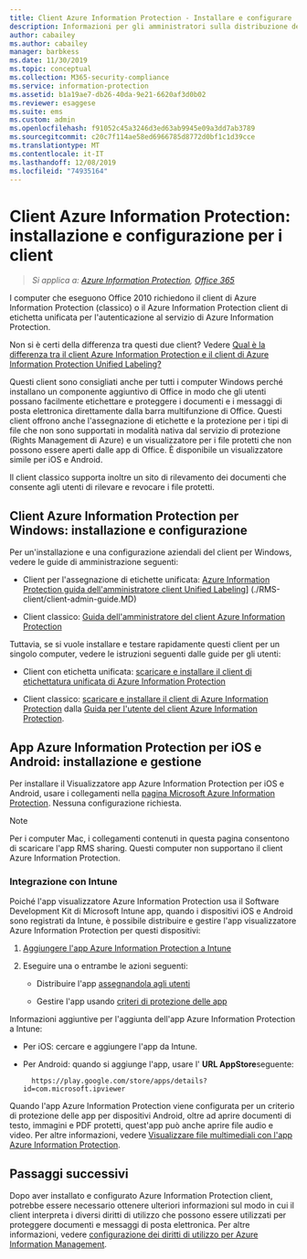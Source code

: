 ```yaml
---
title: Client Azure Information Protection - Installare e configurare
description: Informazioni per gli amministratori sulla distribuzione dei client di Azure Information Protection su computer e dispositivi mobili Windows.
author: cabailey
ms.author: cabailey
manager: barbkess
ms.date: 11/30/2019
ms.topic: conceptual
ms.collection: M365-security-compliance
ms.service: information-protection
ms.assetid: b1a19ae7-db26-40da-9e21-6620af3d0b02
ms.reviewer: esaggese
ms.suite: ems
ms.custom: admin
ms.openlocfilehash: f91052c45a3246d3ed63ab9945e09a3dd7ab3789
ms.sourcegitcommit: c20c7f114ae58ed6966785d8772d0bf1c1d39cce
ms.translationtype: MT
ms.contentlocale: it-IT
ms.lasthandoff: 12/08/2019
ms.locfileid: "74935164"
---
```

# <a name="azure-information-protection-client-installation-and-configuration-for-clients"></a>Client Azure Information Protection: installazione e configurazione per i client

>*Si applica a: [Azure Information Protection](https://azure.microsoft.com/pricing/details/information-protection), [Office 365](https://download.microsoft.com/download/E/C/F/ECF42E71-4EC0-48FF-AA00-577AC14D5B5C/Azure_Information_Protection_licensing_datasheet_EN-US.pdf)*

I computer che eseguono Office 2010 richiedono il client di Azure Information Protection (classico) o il Azure Information Protection client di etichetta unificata per l'autenticazione al servizio di Azure Information Protection.

Non si è certi della differenza tra questi due client?  Vedere [Qual è la differenza tra il client Azure Information Protection e il client di Azure Information Protection Unified Labeling?](faqs.md#whats-the-difference-between-azure-information-protection-and-microsoft-information-protection)

Questi client sono consigliati anche per tutti i computer Windows perché installano un componente aggiuntivo di Office in modo che gli utenti possano facilmente etichettare e proteggere i documenti e i messaggi di posta elettronica direttamente dalla barra multifunzione di Office. Questi client offrono anche l'assegnazione di etichette e la protezione per i tipi di file che non sono supportati in modalità nativa dal servizio di protezione (Rights Management di Azure) e un visualizzatore per i file protetti che non possono essere aperti dalle app di Office. È disponibile un visualizzatore simile per iOS e Android.

Il client classico supporta inoltre un sito di rilevamento dei documenti che consente agli utenti di rilevare e revocare i file protetti.

## <a name="the-azure-information-protection-client-for-windows-installation-and-configuration"></a>Client Azure Information Protection per Windows: installazione e configurazione

Per un'installazione e una configurazione aziendali del client per Windows, vedere le guide di amministrazione seguenti:

- Client per l'assegnazione di etichette unificata: [Azure Information Protection guida dell'amministratore client Unified Labeling](./rms-client/clientv2-admin-guide.md)] (./RMS-client/client-admin-guide.MD)

- Client classico: [Guida dell'amministratore del client Azure Information Protection](./rms-client/client-admin-guide.md)

Tuttavia, se si vuole installare e testare rapidamente questi client per un singolo computer, vedere le istruzioni seguenti dalle guide per gli utenti:

- Client con etichetta unificata: [scaricare e installare il client di etichettatura unificata di Azure Information Protection](./rms-client/install-unifiedlabelingclient-app.md)

- Client classico: [scaricare e installare il client di Azure Information Protection](./rms-client/install-client-app.md) dalla [Guida per l'utente del client Azure Information Protection](./rms-client/client-user-guide.md).

## <a name="the-azure-information-protection-app-for-ios-and-android-installation-and-management"></a>App Azure Information Protection per iOS e Android: installazione e gestione

Per installare il Visualizzatore app Azure Information Protection per iOS e Android, usare i collegamenti nella [pagina Microsoft Azure Information Protection](https://go.microsoft.com/fwlink/?LinkId=303970). Nessuna configurazione richiesta.

> [!NOTE]
> Per i computer Mac, i collegamenti contenuti in questa pagina consentono di scaricare l'app RMS sharing. Questi computer non supportano il client Azure Information Protection.

### <a name="integration-with-intune"></a>Integrazione con Intune

Poiché l'app visualizzatore Azure Information Protection usa il Software Development Kit di Microsoft Intune app, quando i dispositivi iOS e Android sono registrati da Intune, è possibile distribuire e gestire l'app visualizzatore Azure Information Protection per questi dispositivi:

1. [Aggiungere l'app Azure Information Protection a Intune](/intune/apps-add) 

2. Eseguire una o entrambe le azioni seguenti:
    
    - Distribuire l'app [assegnandola agli utenti](/intune/apps-deploy)
    
    - Gestire l'app usando [criteri di protezione delle app](/intune/app-protection-policies)

Informazioni aggiuntive per l'aggiunta dell'app Azure Information Protection a Intune:

- Per iOS: cercare e aggiungere l'app da Intune.

- Per Android: quando si aggiunge l'app, usare l' **URL AppStore**seguente:
        
        https://play.google.com/store/apps/details?id=com.microsoft.ipviewer

Quando l'app Azure Information Protection viene configurata per un criterio di protezione delle app per dispositivi Android, oltre ad aprire documenti di testo, immagini e PDF protetti, quest'app può anche aprire file audio e video. Per altre informazioni, vedere [Visualizzare file multimediali con l'app Azure Information Protection](/intune/end-user-mam-apps-android#view-media-files-with-the-azure-information-protection-app).

## <a name="next-steps"></a>Passaggi successivi

Dopo aver installato e configurato Azure Information Protection client, potrebbe essere necessario ottenere ulteriori informazioni sul modo in cui il client interpreta i diversi diritti di utilizzo che possono essere utilizzati per proteggere documenti e messaggi di posta elettronica. Per altre informazioni, vedere [configurazione dei diritti di utilizzo per Azure Information Management](configure-usage-rights.md).

